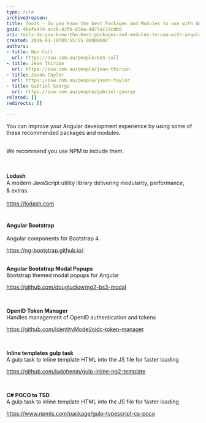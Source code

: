```yaml
---
type: rule
archivedreason: 
title: Tools - Do you know the best Packages and Modules to use with Angular?
guid: 4bafa474-acc6-43f6-85ea-4075ac19cdb8
uri: tools-do-you-know-the-best-packages-and-modules-to-use-with-angular
created: 2016-01-18T09:55:55.0000000Z
authors:
- title: Ben Cull
  url: https://ssw.com.au/people/ben-cull
- title: Jean Thirion
  url: https://ssw.com.au/people/jean-thirion
- title: Jason Taylor
  url: https://ssw.com.au/people/jason-taylor
- title: Gabriel George
  url: https://ssw.com.au/people/gabriel-george
related: []
redirects: []

---
```



You can improve your Angular  development experience by using some of these recommended packages and modules.<div><br><div>We recommend you use NPM to include them. <br></div></div>
<br><excerpt class='endintro'></excerpt><br>
<p> 
   <strong> Lodash</strong><br><span style="line-height&#58;20px;">A modern JavaScript utility library delivering&#160;modularity, performance, &amp;&#160;ex</span><span style="line-height&#58;20px;">t</span><span style="line-height&#58;20px;">ras.</span><span style="line-height&#58;20px;"> <br></span></p><p> 
   <span style="line-height&#58;20px;"> <a href="https&#58;//lodash.com/">https&#58;//lodash.com</a> <br></span> <strong style="line-height&#58;1.6;"> <br></strong></p><p> 
   <strong style="line-height&#58;1.6;">Angular&#160;Bootstrap</strong><span style="line-height&#58;20px;"><br></span></p><p>Angular&#160;components for Bootstrap​ 4.<br></p><p> 
   </p><p><a href="https&#58;//ng-bootstrap.github.io/">https&#58;//ng-bootstrap.github.io/ ​</a><br>​ 
   <br> 
</p><p> 
   <strong>Angular&#160;Bootstrap Modal Popups</strong><br>Bootstrap themed modal popups for Angular <br></p><p> 
   <a href="https&#58;//github.com/dougludlow/ng2-bs3-modal">https&#58;//github.com/dougludlow/ng2-bs3-modal </a> <br></p><p> 
   <br> 
</p><p> 
   <strong>OpenID Token Manager</strong><br>Handles management of OpenID authentication and tokens</p><p> 
   <a href="https&#58;//github.com/IdentityModel/oidc-token-manager">https&#58;//github.com/IdentityModel/oidc-token-manager</a></p><p>&#160;</p><p> 
   <strong>Inline templates gulp task</strong><br>A gulp task to inline template HTML into the JS file for faster loading</p><p> 
   <a href="https&#58;//github.com/ludohenin/gulp-inline-ng2-template"> https&#58;//github.com/ludohenin/gulp-inline-ng2-template </a></p><p>&#160;</p><p> 
   <strong>C# POCO to TSD</strong><br>A gulp task to inline template HTML into the JS file for faster loading</p><p> 
   <a href="https&#58;//www.npmjs.com/package/gulp-typescript-cs-poco">https&#58;//www.npmjs.com/package/gulp-typescript-cs-poco </a></p>


